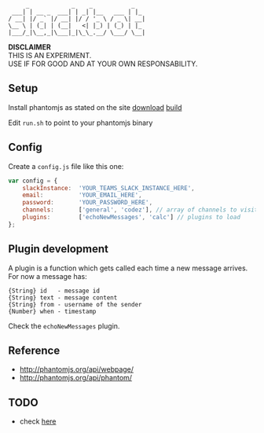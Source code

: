 	     _            _    _           _
	 ___| | __ _  ___| | _| |__   ___ | |_
	/ __| |/ _` |/ __| |/ / '_ \ / _ \| __|
	\__ \ | (_| | (__|   <| |_) | (_) | |_
	|___/_|\__,_|\___|_|\_\_.__/ \___/ \__|



**DISCLAIMER**  
THIS IS AN EXPERIMENT.  
USE IF FOR GOOD AND AT YOUR OWN RESPONSABILITY.



## Setup

Install phantomjs as stated on the site [download](http://phantomjs.org/download.html) [build](http://phantomjs.org/build.html)

Edit `run.sh` to point to your phantomjs binary



## Config

Create a `config.js` file like this one:

```javascript
var config = {
	slackInstance:  'YOUR_TEAMS_SLACK_INSTANCE_HERE',
	email:          'YOUR_EMAIL_HERE',
	password:       'YOUR_PASSWORD_HERE',
	channels:       ['general', 'codez'], // array of channels to visit periodically
	plugins:        ['echoNewMessages', 'calc'] // plugins to load
};
```



## Plugin development

A plugin is a function which gets called each time a new message arrives.
For now a message has:

	{String} id   - message id
	{String} text - message content
	{String} from - username of the sender
	{Number} when - timestamp

Check the `echoNewMessages` plugin.



## Reference

* http://phantomjs.org/api/webpage/
* http://phantomjs.org/api/phantom/



## TODO

* check [here](TODO.md)
